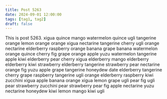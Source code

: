 ```yaml
---
title: Post 5263
date: 2024-09-01 12:00:00
tags: [tag1, tag2]
draft: false
---
```

This is post 5263.
xigua
quince
mango
watermelon
quince
ugli
tangerine
orange
lemon
orange
orange
xigua
nectarine
tangerine
cherry
ugli
orange
nectarine
elderberry
raspberry
orange
banana
grape
banana
watermelon
orange
quince
cherry
fig
grape
orange
apple
yuzu
watermelon
tangerine
apple
kiwi
elderberry
pear
cherry
xigua
elderberry
mango
elderberry
elderberry
kiwi
strawberry
elderberry
tangerine
strawberry
pear
nectarine
orange
fig
yuzu
apple
grape
tangerine
honeydew
date
elderberry
tangerine
cherry
grape
raspberry
tangerine
ugli
orange
elderberry
raspberry
kiwi
zucchini
xigua
apple
banana
orange
xigua
lemon
grape
ugli
pear
fig
ugli
pear
strawberry
zucchini
pear
strawberry
pear
fig
apple
nectarine
yuzu
nectarine
honeydew
kiwi
lemon
mango
kiwi
ugli
